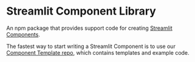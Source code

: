 # Streamlit Component Library

An npm package that provides support code for creating [Streamlit Components](https://docs.streamlit.io/library/components).

The fastest way to start writing a Streamlit Component is to use our [Component Template repo](https://github.com/streamlit/component-template), which contains templates and example code.
